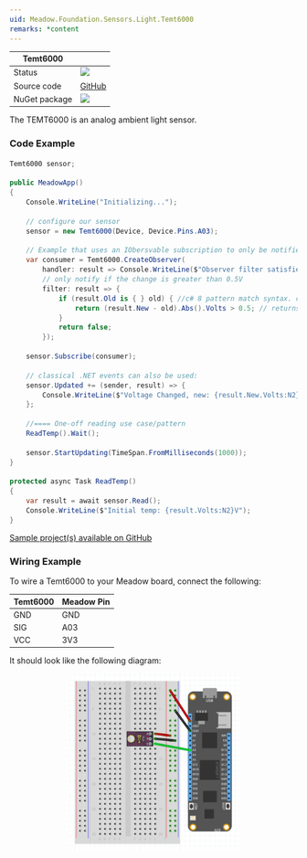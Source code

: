 ```yaml
---
uid: Meadow.Foundation.Sensors.Light.Temt6000
remarks: *content
---
```


| Temt6000 | |
|--------|--------|
| Status | <img src="https://img.shields.io/badge/Working-brightgreen"/> |
| Source code | [GitHub](https://github.com/WildernessLabs/Meadow.Foundation/tree/master/Source/Meadow.Foundation.Peripherals/Sensors.Light.Temt6000) |
| NuGet package | <a href="https://www.nuget.org/packages/Meadow.Foundation.Sensors.Light.Temt6000/" target="_blank"><img src="https://img.shields.io/nuget/v/Meadow.Foundation.Sensors.Light.Temt6000.svg?label=Meadow.Foundation.Sensors.Light.Temt6000" /></a> |

The TEMT6000 is an analog ambient light sensor.

### Code Example

```csharp
Temt6000 sensor;

public MeadowApp()
{
    Console.WriteLine("Initializing...");

    // configure our sensor
    sensor = new Temt6000(Device, Device.Pins.A03);

    // Example that uses an IObersvable subscription to only be notified when the voltage changes by at least 0.5V
    var consumer = Temt6000.CreateObserver(
        handler: result => Console.WriteLine($"Observer filter satisfied: {result.New.Volts:N2}V, old: {result.Old?.Volts:N2}V"),
        // only notify if the change is greater than 0.5V
        filter: result => {
            if (result.Old is { } old) { //c# 8 pattern match syntax. checks for !null and assigns var.
                return (result.New - old).Abs().Volts > 0.5; // returns true if > 0.5V change.
            }
            return false;
        });

    sensor.Subscribe(consumer);

    // classical .NET events can also be used:
    sensor.Updated += (sender, result) => {
        Console.WriteLine($"Voltage Changed, new: {result.New.Volts:N2}V, old: {result.Old?.Volts:N2}V");
    };

    //==== One-off reading use case/pattern
    ReadTemp().Wait();

    sensor.StartUpdating(TimeSpan.FromMilliseconds(1000));
}

protected async Task ReadTemp()
{
    var result = await sensor.Read();
    Console.WriteLine($"Initial temp: {result.Volts:N2}V");
}

```

[Sample project(s) available on GitHub](https://github.com/WildernessLabs/Meadow.Foundation/tree/master/Source/Meadow.Foundation.Peripherals/Sensors.Light.Temt6000/Samples/Sensors.Light.Temt6000_Sample)

### Wiring Example

To wire a Temt6000 to your Meadow board, connect the following:

| Temt6000 | Meadow Pin  |
|----------|-------------|
| GND      | GND         |
| SIG      | A03         |
| VCC      | 3V3         |

It should look like the following diagram:

<img src="../../API_Assets/Meadow.Foundation.Sensors.Light.Temt6000/Temt6000_Fritzing.png" 
    style="width: 60%; display: block; margin-left: auto; margin-right: auto;" />

